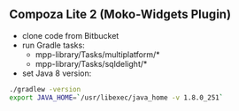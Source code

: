 ## Compoza Lite 2 (Moko-Widgets Plugin)

 - clone code from Bitbucket
 - run Gradle tasks:
   - mpp-library/Tasks/multiplatform/*
   - mpp-library/Tasks/sqldelight/*
 - set Java 8 version:
```sh
./gradlew -version
export JAVA_HOME=`/usr/libexec/java_home -v 1.8.0_251`
```